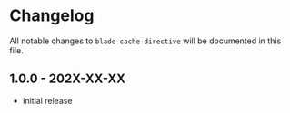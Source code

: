 # Changelog

All notable changes to `blade-cache-directive` will be documented in this file.

## 1.0.0 - 202X-XX-XX

- initial release
